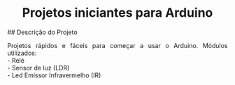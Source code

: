 <h1 align="center">Projetos iniciantes para Arduino</h1>
## Descrição do Projeto
<p align="justify">Projetos rápidos e fáceis para começar a usar o Arduino. Módulos utilizados:<br>
- Relé<br>
- Sensor de luz (LDR)<br>
- Led Emissor Infravermelho (IR)</p>
